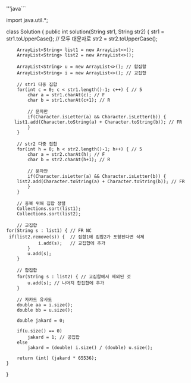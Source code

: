 '''java```

import java.util.*;

class Solution {
    public int solution(String str1, String str2) {
		str1 = str1.toUpperCase(); // 모두 대문자로 
		str2 = str2.toUpperCase();
		
		ArrayList<String> list1 = new ArrayList<>();
		ArrayList<String> list2 = new ArrayList<>();

		ArrayList<String> u = new ArrayList<>(); // 합집합
		ArrayList<String> i = new ArrayList<>(); // 교집합

		// str1 다중 집합 
		for(int c = 0; c < str1.length()-1; c++) { // 5
			char a = str1.charAt(c); // F
			char b = str1.charAt(c+1); // R

			// 문자만
			if(Character.isLetter(a) && Character.isLetter(b)) {
       list1.add(Character.toString(a) + Character.toString(b)); // FR 
			}
		}

		// str2 다중 집합 
		for(int h = 0; h < str2.length()-1; h++) { // 5
			char a = str2.charAt(h); // F
			char b = str2.charAt(h+1); // R

			// 문자만 
			if(Character.isLetter(a) && Character.isLetter(b)) {
		list2.add(Character.toString(a) + Character.toString(b)); // FR
			}
        }

		// 중복 위해 집합 정렬
		Collections.sort(list1); 
		Collections.sort(list2);
		
		// 교집합 
	for(String s : list1) { // FR NC 
     if(list2.remove(s)) {  // 집합1에 집합2가 포함된다면 삭제
				i.add(s);   // 교집합에 추가 
			}
			u.add(s); 
		}
		
		// 합집합 
		for(String s : list2) { // 교집합에서 제외된 것 
			u.add(s); // 나머지 합집합에 추가 
		}
        
		// 자카드 유사도
		double aa = i.size();
		double bb = u.size();

   		double jakard = 0;
	
		if(u.size() == 0)
			jakard = 1;	// 공집합
		else
			jakard = (double) i.size() / (double) u.size();

		return (int) (jakard * 65536);
    }
}


